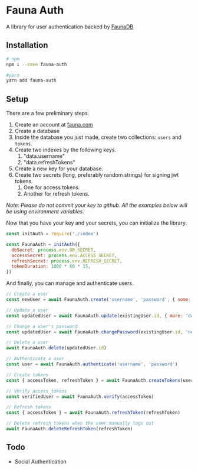 # Fauna Auth

A library for user authentication backed by [FaunaDB](https://fauna.com/)

## Installation

```sh
# npm
npm i --save fauna-auth

#yarn
yarn add fauna-auth
```

## Setup

There are a few preliminary steps.

1. Create an account at [fauna.com](https://fauna.com)
2. Create a database
3. Inside the database you just made, create two collections: `users` and `tokens`.
4. Create two indexes by the following keys.
    1. "data.username"
    2. "data.refreshTokens"
4. Create a new key for your database.
5. Create two secrets (long, preferably random strings) for signing jwt tokens.
    1. One for access tokens.
    2. Another for refresh tokens.

_Note: Please do not commit your key to github. All the examples below will be using environment variables._

Now that you have your key and your secrets, you can initialize the library.

```js
const initAuth = require('./index')

const FaunaAuth = initAuth({
  dbSecret: process.env.DB_SECRET,
  accessSecret: process.env.ACCESS_SECRET,
  refreshSecret: process.env.REFRESH_SECRET,
  tokenDuration: 1000 * 60 * 15,
})
```

And finally, you can manage and authenticate users.

```js
// Create a user
const newUser = await FaunaAuth.create('username', 'password', { some: 'data' })

// Update a user
const updatedUser = await FaunaAuth.update(existingUser.id, { more: 'data' })

// Change a user's password
const updatedUser = await FaunaAuth.changePassword(existingUser.id, 'newPassword')

// Delete a user
await FaunaAuth.delete(updatedUser.id)

// Authenticate a user
const user = await FaunaAuth.authenticate('username', 'password')

// Create tokens
const { accessToken, refreshToken } = await FaunaAuth.createTokens(user)

// Verify access tokens
const verifiedUser = await FaunaAuth.verify(accessToken)

// Refresh tokens
const { accessToken } = await FaunaAuth.refreshToken(refreshToken)

// Delete refresh tokens when the user manually logs out
await FaunaAuth.deleteRefreshToken(refreshToken)
```

## Todo
* Social Authentication